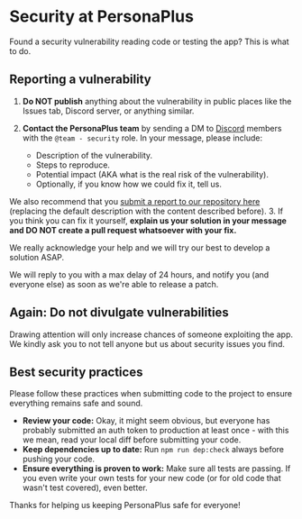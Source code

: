 # Security at PersonaPlus

Found a security vulnerability reading code or testing the app? This is what to do.

## Reporting a vulnerability

1. **Do NOT publish** anything about the vulnerability in public places like the Issues tab, Discord server, or anything similar.
2. **Contact the PersonaPlus team** by sending a DM to [Discord](https://discord.gg/wwzddK4Zpc) members with the `@team - security` role. In your message, please include:

   - Description of the vulnerability.
   - Steps to reproduce.
   - Potential impact (AKA what is the real risk of the vulnerability).
   - Optionally, if you know how we could fix it, tell us.

We also recommend that you [submit a report to our repository here](https://github.com/ZakaHaceCosas/personaplus/security/advisories/new) (replacing the default description with the content described before).
3. If you think you can fix it yourself, **explain us your solution in your message and DO NOT create a pull request whatsoever with your fix.**

We really acknowledge your help and we will try our best to develop a solution ASAP.

We will reply to you with a max delay of 24 hours, and notify you (and everyone else) as soon as we're able to release a patch.

## Again: Do not divulgate vulnerabilities

Drawing attention will only increase chances of someone exploiting the app. We kindly ask you to not tell anyone but us about security issues you find.

## Best security practices

Please follow these practices when submitting code to the project to ensure everything remains safe and sound.

- **Review your code:** Okay, it might seem obvious, but everyone has probably submitted an auth token to production at least once - with this we mean, read your local diff before submitting your code.
- **Keep dependencies up to date:** Run `npm run dep:check` always before pushing your code.
- **Ensure everything is proven to work:** Make sure all tests are passing. If you even write your own tests for your new code (or for old code that wasn't test covered), even better.

Thanks for helping us keeping PersonaPlus safe for everyone!
